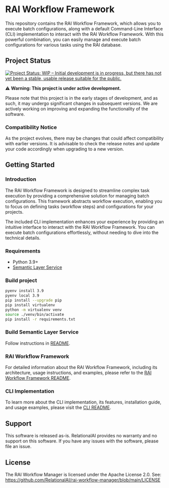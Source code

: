 # RAI Workflow Framework

This repository contains the RAI Workflow Framework, which allows you to execute batch configurations, along with a default Command-Line Interface (CLI) implementation to interact with the RAI Workflow Framework. With this powerful combination, you can easily manage and execute batch configurations for various tasks using the RAI database.

## Project Status
[![Project Status: WIP – Initial development is in progress, but there has not yet been a stable, usable release suitable for the public.](https://www.repostatus.org/badges/latest/wip.svg)](https://www.repostatus.org/#wip)

⚠️ **Warning: This project is under active development.**

Please note that this project is in the early stages of development, and as such, it may undergo significant changes in subsequent versions. We are actively working on improving and expanding the functionality of the software.
### Compatibility Notice

As the project evolves, there may be changes that could affect compatibility with earlier versions. It is advisable to check the release notes and update your code accordingly when upgrading to a new version.

## Getting Started

### Introduction

The RAI Workflow Framework is designed to streamline complex task execution by providing a comprehensive solution for managing batch configurations. This framework abstracts workflow execution, enabling you to focus on defining tasks (workflow steps) and configurations for your projects.

The included CLI implementation enhances your experience by providing an intuitive interface to interact with the RAI Workflow Framework. You can execute batch configurations effortlessly, without needing to dive into the technical details.

### Requirements

* Python 3.9+
* [Semantic Layer Service](https://github.com/RelationalAI/semantic-search)

### Build project

```bash
pyenv install 3.9
pyenv local 3.9
pip install --upgrade pip
pip install virtualenv
python -m virtualenv venv
source ./venv/bin/activate
pip install -r requirements.txt
```

### Build Semantic Layer Service
Follow instructions in [README](https://github.com/RelationalAI/semantic-search?tab=readme-ov-file#running-the-semantic-search-service).

### RAI Workflow Framework

For detailed information about the RAI Workflow Framework, including its architecture, usage instructions, and examples, please refer to the [RAI Workflow Framework README](workflow/README.md).

### CLI Implementation

To learn more about the CLI implementation, its features, installation guide, and usage examples, please visit the [CLI README](cli/README.md).

## Support

This software is released as-is. RelationalAI provides no warranty and no support on this software. If you have any issues with the software, please file an issue. 

## License

The RAI Workflow Manager is licensed under the
Apache License 2.0. See:
https://github.com/RelationalAI/rai-workflow-manager/blob/main/LICENSE